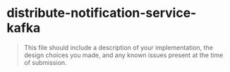 # distribute-notification-service-kafka

> This file should include a description of your implementation, the design
> choices you made, and any known issues present at the time of submission.
